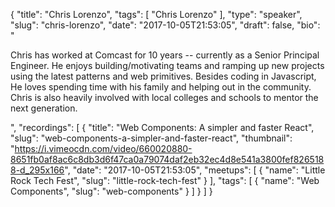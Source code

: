 {
  "title": "Chris Lorenzo",
  "tags": [
    "Chris Lorenzo"
  ],
  "type": "speaker",
  "slug": "chris-lorenzo",
  "date": "2017-10-05T21:53:05",
  "draft": false,
  "bio": "<p>Chris has worked at Comcast for 10 years -- currently as a Senior Principal Engineer. He enjoys building/motivating teams and ramping up new projects using the latest patterns and web primitives. Besides coding in Javascript, He loves spending time with his family and helping out in the community. Chris is also heavily involved with local colleges and schools to mentor the next generation.</p>",
  "recordings": [
    {
      "title": "Web Components: A simpler and faster React",
      "slug": "web-components-a-simpler-and-faster-react",
      "thumbnail": "https://i.vimeocdn.com/video/660020880-8651fb0af8ac6c8db3d6f47ca0a79074daf2eb32ec4d8e541a3800fef8265188-d_295x166",
      "date": "2017-10-05T21:53:05",
      "meetups": [
        {
          "name": "Little Rock Tech Fest",
          "slug": "little-rock-tech-fest"
        }
      ],
      "tags": [
        {
          "name": "Web Components",
          "slug": "web-components"
        }
      ]
    }
  ]
}